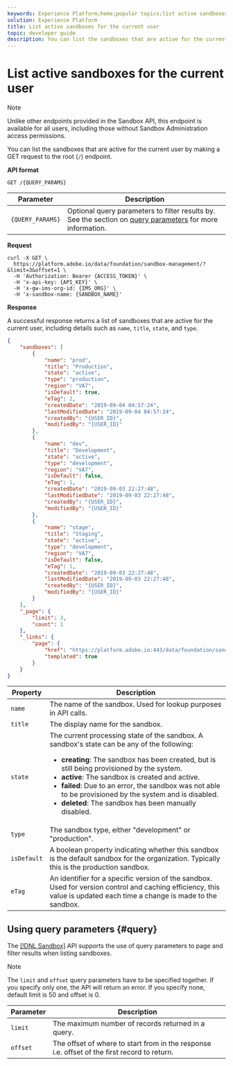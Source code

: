 ```yaml
---
keywords: Experience Platform;home;popular topics;list active sandboxes;list sandboxes
solution: Experience Platform
title: List active sandboxes for the current user
topic: developer guide
description: You can list the sandboxes that are active for the current user by making a GET request to the root endpoint.
---
```


# List active sandboxes for the current user

>[!NOTE]
>
>Unlike other endpoints provided in the Sandbox API, this endpoint is available for all users, including those without Sandbox Administration access permissions.

You can list the sandboxes that are active for the current user by making a GET request to the root (`/`) endpoint.

**API format**

```http
GET /{QUERY_PARAMS}
```

| Parameter | Description |
| --------- | ----------- |
| `{QUERY_PARAMS}` | Optional query parameters to filter results by. See the section on [query parameters](#query) for more information. |

**Request**

```shell
curl -X GET \
  https://platform.adobe.io/data/foundation/sandbox-management/?&limit=3&offset=1 \
  -H 'Authorization: Bearer {ACCESS_TOKEN}' \
  -H 'x-api-key: {API_KEY}' \
  -H 'x-gw-ims-org-id: {IMS_ORG}' \
  -H 'x-sandbox-name: {SANDBOX_NAME}'
```

**Response**

A successful response returns a list of sandboxes that are active for the current user, including details such as `name`, `title`, `state`, and `type`.

```json
{
    "sandboxes": [
        {
            "name": "prod",
            "title": "Production",
            "state": "active",
            "type": "production",
            "region": "VA7",
            "isDefault": true,
            "eTag": 2,
            "createdDate": "2019-09-04 04:57:24",
            "lastModifiedDate": "2019-09-04 04:57:24",
            "createdBy": "{USER_ID}",
            "modifiedBy": "{USER_ID}"
        },
        {
            "name": "dev",
            "title": "Development",
            "state": "active",
            "type": "development",
            "region": "VA7",
            "isDefault": false,
            "eTag": 1,
            "createdDate": "2019-09-03 22:27:48",
            "lastModifiedDate": "2019-09-03 22:27:48",
            "createdBy": "{USER_ID}",
            "modifiedBy": "{USER_ID}"
        },
        {
            "name": "stage",
            "title": "Staging",
            "state": "active",
            "type": "development",
            "region": "VA7",
            "isDefault": false,
            "eTag": 1,
            "createdDate": "2019-09-03 22:27:48",
            "lastModifiedDate": "2019-09-03 22:27:48",
            "createdBy": "{USER_ID}",
            "modifiedBy": "{USER_ID}"
        }
    ],
    "_page": {
        "limit": 3,
        "count": 1
    },
    "_links": {
        "page": {
            "href": "https://platform.adobe.io:443/data/foundation/sandbox-management/?limit={limit}&offset={offset}",
            "templated": true
        }
    }
}
```

| Property | Description |
| --- | --- |
| `name` | The name of the sandbox. Used for lookup purposes in API calls. |
| `title` | The display name for the sandbox. |
| `state` | The current processing state of the sandbox. A sandbox's state can be any of the following: <ul><li>**creating**: The sandbox has been created, but is still being provisioned by the system.</li><li>**active**: The sandbox is created and active.</li><li>**failed**: Due to an error, the sandbox was not able to be provisioned by the system and is disabled.</li><li>**deleted**: The sandbox has been manually disabled.</li></ul> |
| `type` | The sandbox type, either "development" or "production". |
| `isDefault` | A boolean property indicating whether this sandbox is the default sandbox for the organization. Typically this is the production sandbox. |
| `eTag` | An identifier for a specific version of the sandbox. Used for version control and caching efficiency, this value is updated each time a change is made to the sandbox. |

## Using query parameters {#query}

The [[!DNL Sandbox]](https://www.adobe.io/apis/experienceplatform/home/api-reference.html#!acpdr/swagger-specs/sandbox-api.yaml) API supports the use of query parameters to page and filter results when listing sandboxes.

>[!NOTE]
>
>The `limit` and `offset` query parameters have to be specified together. If you specify only one, the API will return an error. If you specify none, default limit is 50 and offset is 0.

| Parameter | Description |
| --------- | ----------- |
| `limit` | The maximum number of records returned in a query. |
| `offset` | The offset of where to start from in the response i.e. offset of the first record to return. |
